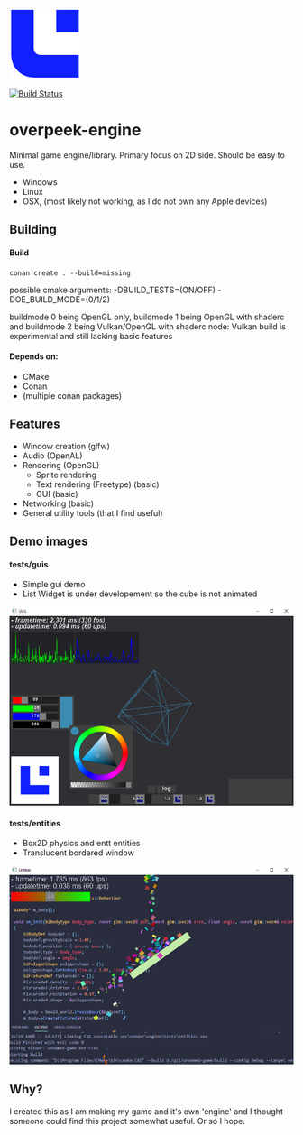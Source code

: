 ![Logo](/.github/oe_logo.png)

[![Build Status](https://travis-ci.com/Overpeek/overpeek-engine.svg?branch=master)](https://travis-ci.com/Overpeek/overpeek-engine)

# overpeek-engine
Minimal game engine/library.
Primary focus on 2D side.
Should be easy to use.
 - Windows
 - Linux
 - OSX, (most likely not working, as I do not own any Apple devices)


## Building
#### Build
```
conan create . --build=missing
```
possible cmake arguments:
-DBUILD_TESTS=(ON/OFF)
-DOE_BUILD_MODE=(0/1/2)

buildmode 0 being OpenGL only,
buildmode 1 being OpenGL with shaderc and
buildmode 2 being Vulkan/OpenGL with shaderc
node: Vulkan build is experimental and still lacking basic features

#### Depends on:
- CMake
- Conan
- (multiple conan packages)


## Features
- Window creation (glfw) 
- Audio (OpenAL) 
- Rendering (OpenGL)
    - Sprite rendering
    - Text rendering (Freetype) (basic) 
    - GUI (basic)
- Networking (basic)
- General utility tools (that I find useful)


## Demo images
#### tests/guis
- Simple gui demo
- List Widget is under developement so the cube is not animated

![guis](/.github/tests/guis.png)

#### tests/entities
- Box2D physics and entt entities
- Translucent bordered window

![entities](/.github/tests/entities.png)


## Why?
I created this as I am making my game and it's own 'engine' and I thought someone could find this project somewhat useful. Or so I hope.
